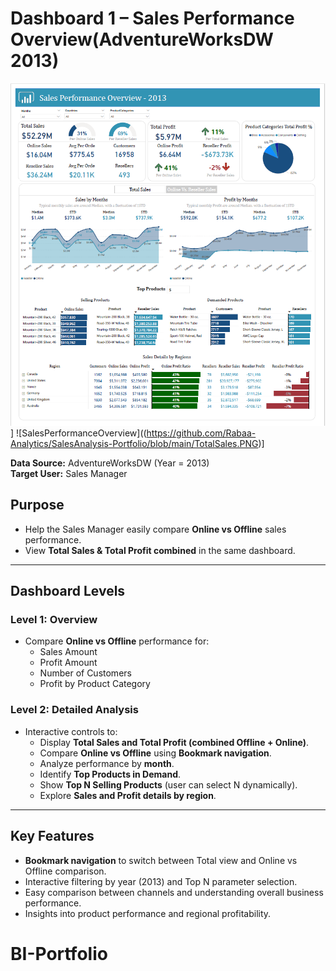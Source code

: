 # Dashboard 1 – Sales Performance Overview(AdventureWorksDW 2013)

![SalesPerformanceOverview](https://github.com/Rabaa-Analytics/SalesAnalysis-Portfolio/blob/main/OnlineVsReseller.PNG)]
![SalesPerformanceOverview]((https://github.com/Rabaa-Analytics/SalesAnalysis-Portfolio/blob/main/TotalSales.PNG)]

**Data Source:** AdventureWorksDW (Year = 2013)  
**Target User:** Sales Manager  

## Purpose
- Help the Sales Manager easily compare **Online vs Offline** sales performance.  
- View **Total Sales & Total Profit combined** in the same dashboard.  

---

## Dashboard Levels

### Level 1: Overview
- Compare **Online vs Offline** performance for:  
  - Sales Amount  
  - Profit Amount  
  - Number of Customers  
  - Profit by Product Category  

### Level 2: Detailed Analysis
- Interactive controls to:  
  - Display **Total Sales and Total Profit (combined Offline + Online)**.  
  - Compare **Online vs Offline** using **Bookmark navigation**.  
  - Analyze performance by **month**.  
  - Identify **Top Products in Demand**.  
  - Show **Top N Selling Products** (user can select N dynamically).  
  - Explore **Sales and Profit details by region**.  

---

## Key Features
- **Bookmark navigation** to switch between Total view and Online vs Offline comparison.  
- Interactive filtering by year (2013) and Top N parameter selection.  
- Easy comparison between channels and understanding overall business performance.  
- Insights into product performance and regional profitability.
# BI-Portfolio
